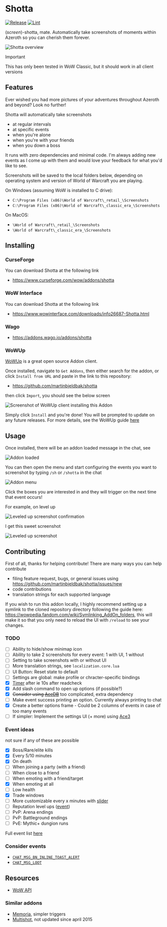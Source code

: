 # Shotta
[![Release](https://github.com/martinbjeldbak/shotta/actions/workflows/release.yml/badge.svg)](https://github.com/martinbjeldbak/shotta/actions/workflows/release.yml)
[![Lint](https://github.com/martinbjeldbak/shotta/actions/workflows/lint.yml/badge.svg)](https://github.com/martinbjeldbak/shotta/actions/workflows/lint.yml)

(_screen_)-shotta, mate. Automatically take screenshots of moments within
Azeroth so you can cherish them forever.

![Shotta overview](.previews/overview.jpg)

> [!IMPORTANT]
> This has only been tested in WoW Classic, but it should work in all client versions

## Features

Ever wished you had more pictures of your adventures throughout Azeroth and
beyond? Look no further!

Shotta will automatically take screenshots

- at regular intervals
- at specific events
- when you're alone
- when you're with your friends
- when you down a boss

It runs with zero dependencies and minimal code. I'm always adding new events as I come up with them and would love your feedback for what you'd like to see.

Screenshots will be saved to the local folders below, depending on operating
system and version of World of Warcraft you are playing.

On Windows (assuming WoW is installed to C drive):

- `C:\Program Files (x86)\World of Warcraft\_retail_\Screenshots`
- `C:\Program Files (x86)\World of Warcraft\_classic_era_\Screenshots`

On MacOS:

- `\World of Warcraft\_retail_\Screenshots`
- `\World of Warcraft\_classic_era_\Screenshots`

## Installing

### CurseForge

You can download Shotta at the following link

- <https://www.curseforge.com/wow/addons/shotta>

### WoW Interface

You can download Shotta at the following link

- <https://www.wowinterface.com/downloads/info26687-Shotta.html>

### Wago

- <https://addons.wago.io/addons/shotta>

### WoWUp

[WoWUp] is a great open source Addon client.

Once installed, navigate to `Get Addons`, then either search for the addon, or click `Install from URL` and paste in the link to this
repository:

- <https://github.com/martinbjeldbak/shotta>

then click `Import`, you should see the below screen

![Screenshot of WoWUp client installing this Addon](https://github.com/martinbjeldbak/shotta/assets/823316/25b92bbd-03aa-422d-abe9-10f68a0b1752)

Simply click `Install` and you're done! You will be prompted to update on any future releases. For more details, see the WoWUp guide [here][wowup-get-addons]

## Usage

Once installed, there will be an addon loaded message in the chat, see

![Addon loaded](./.previews/screenshot-taken.png)

You can then open the menu and start configuring the events you want to
screenshot by typing `/sh` or `/shotta` in the chat

![Addon menu](./.previews/menu.png)

Click the boxes you are interested in and they will trigger on the next time
that event occurs!

For example, on level up

![Leveled up screenshot confirmation](./.previews/level-up.png)

I get this sweet screenshot

![Leveled up screenshot](./.previews/level-up-screenshot.jpg)

## Contributing

First of all, thanks for helping contribute! There are many ways you can help contribute

- filing feature request, bugs, or general issues using <https://github.com/martinbjeldbak/shotta/issues/new>
- code contributions
- translation strings for each supported language

If you wish to run this addon locally, I highly recommend setting up a symlink
to the cloned repository directory following the guide here:
<https://wowpedia.fandom.com/wiki/Symlinking_AddOn_folders>, this will make it
so that you only need to reload the UI with `/reload` to see your changes.

### TODO

- [ ] Ability to hide/show minimap icon
- [ ] Ability to take 2 screenshots for every event: 1 with UI, 1 without
- [ ] Setting to take screenshots with or without UI
- [ ] More translation strings, see `localization.core.lua`
- [ ] UI Button: Reset state to default
- [ ] Settings are global: make profile or chracter-specific bindings
- [x] [Timer](https://wowpedia.fandom.com/wiki/API_C_Timer.After) after ie 10s after readcheck
- [x] Add slash command to open up options (if possible?)
- [x] ~~Consider using [AceDB](https://www.wowace.com/projects/ace3)~~ too complicated, extra dependency
- [ ] Make event success printing an option. Currently always printing to chat
- [x] Create a better options frame - Could be 2 columns of events in case of too many events
- [ ] If simpler: Implement the settings UI (+ more) using [Ace3](https://www.curseforge.com/wow/addons/ace3)

### Event ideas

not sure if any of these are possible

- [x] Boss/Rare/elite kills
- [x] Every 5/10 minutes
- [x] On death
- [ ] When joining a party (with a friend)
- [ ] When close to a friend
- [ ] When emoting with a friend/target
- [x] When emoting at all
- [ ] Low health
- [x] Trade windows
- [ ] More customizable every x minutes with [slider](https://wowpedia.fandom.com/wiki/API_Slider_SetStepsPerPage)
- [ ] Reputation level ups ([event](https://github.com/AtheneGenesis/Vanilla_enUS_FrameXML/blob/master/GlobalStrings.lua#L1944))
- [ ] PvP: Arena endings
- [ ] PvP: Battleground endings
- [ ] PvE: Mythic+ dungion runs

Full event list [here](https://wowwiki-archive.fandom.com/wiki/Events_A-Z_(full_list))

### Consider events

- [`CHAT_MSG_BN_INLINE_TOAST_ALERT`](https://wowpedia.fandom.com/wiki/CHAT_MSG_BN_INLINE_TOAST_ALERT)
- [`CHAT_MSG_LOOT`](https://wowpedia.fandom.com/wiki/CHAT_MSG_LOOT)

## Resources

- [WoW API](https://github.com/Gethe/wow-ui-source)

### Similar addons

- [Memoria](https://www.curseforge.com/wow/addons/memoria), simpler triggers
- [Multishot](https://www.wowinterface.com/downloads/info9590-MultishotScreenshot.html), not updated since april 2015

[WoWUp]: https://wowup.io/
[wowup-get-addons]: https://wowup.io/guide/get-addons/overview
